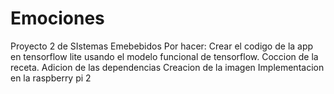# Emociones
Proyecto 2 de SIstemas Emebebidos
Por hacer:
Crear el codigo de la app en tensorflow lite usando el modelo funcional de tensorflow.
Coccion de la receta.
Adicion de las dependencias
Creacion de la imagen
Implementacion en la raspberry pi 2
